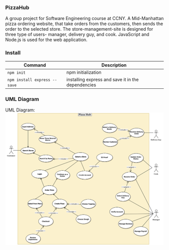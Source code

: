 ### PizzaHub
A group project for Software Engineering course at CCNY. A Mid-Manhattan pizza ordering website, that take orders from the customers, then sends the order to the selected store. The store-management-site is designed for three type of users- manager, delivery guy, and cook. JavaScript and Node.js is used for the web application. 


### Install
| Command | Description |
| --- | --- |
| `npm init` | npm initialization |
| `npm install express --save` | installing express and save it in the dependencies |

### UML Diagram
UML Diagram:
<img src=".//ph-uml-diag.png">


